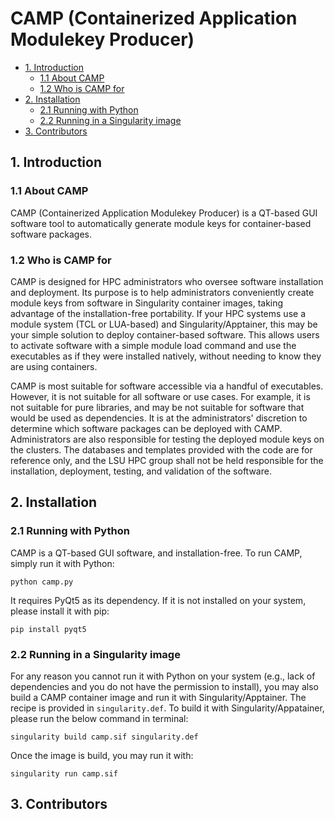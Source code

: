 # CAMP (Containerized Application Modulekey Producer)

- [1. Introduction](#1-Introduction)
  - [1.1 About CAMP](#11-About-CAMP)
  - [1.2 Who is CAMP for](#12-Who-is-CAMP-for)
- [2. Installation](#2-Installation)
  - [2.1 Running with Python](#21-Running-with-Python)
  - [2.2 Running in a Singularity image](#22-Running-in-a-Singularity-image)
- [3. Contributors](#3-Contributors)

## 1. Introduction

### 1.1 About CAMP

CAMP (Containerized Application Modulekey Producer) is a QT-based GUI software tool to automatically generate module keys for container-based software packages. 

### 1.2 Who is CAMP for

CAMP is designed for HPC administrators who oversee software installation and deployment. Its purpose is to help administrators conveniently create module keys from software in Singularity container images, taking advantage of the installation-free portability. If your HPC systems use a module system (TCL or LUA-based) and Singularity/Apptainer, this may be your simple solution to deploy container-based software. This allows users to activate software with a simple module load command and use the executables as if they were installed natively, without needing to know they are using containers.

CAMP is most suitable for software accessible via a handful of executables. However, it is not suitable for all software or use cases. For example, it is not suitable for pure libraries, and may be not suitable for software that would be used as dependencies. It is at the administrators' discretion to determine which software packages can be deployed with CAMP. Administrators are also responsible for testing the deployed module keys on the clusters. The databases and templates provided with the code are for reference only, and the LSU HPC group shall not be held responsible for the installation, deployment, testing, and validation of the software.


## 2. Installation

### 2.1 Running with Python

CAMP is a QT-based GUI software, and installation-free. To run CAMP, simply run it with Python:

```
python camp.py
```

It requires PyQt5 as its dependency. If it is not installed on your system, please install it with pip:

```
pip install pyqt5
```

### 2.2 Running in a Singularity image

For any reason you cannot run it with Python on your system (e.g., lack of dependencies and you do not have the permission to install), you may also build a CAMP container image and run it with Singularity/Apptainer. The recipe is provided in `singularity.def`. To build it with Singularity/Appatainer, please run the below command in terminal:

```
singularity build camp.sif singularity.def
```

Once the image is build, you may run it with:

```
singularity run camp.sif
```


## 3. Contributors











